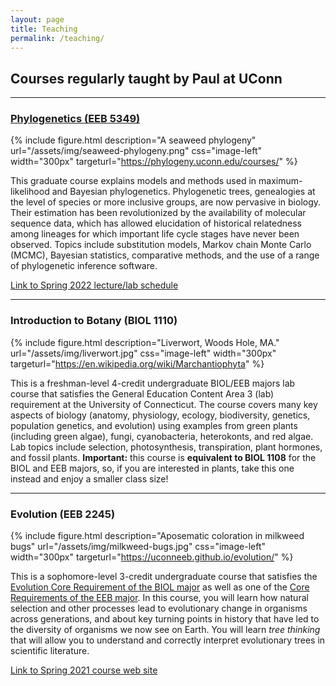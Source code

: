 ```yaml
---
layout: page
title: Teaching
permalink: /teaching/
---
```


## Courses regularly taught by Paul at UConn ##

---

### [Phylogenetics (EEB 5349)](/phylogenetics2022/)

{% include figure.html description="A seaweed phylogeny" url="/assets/img/seaweed-phylogeny.png" css="image-left" width="300px" targeturl="https://phylogeny.uconn.edu/courses/" %}

This graduate course explains models and methods used in maximum-likelihood and Bayesian phylogenetics. Phylogenetic trees, genealogies at the level of species or more inclusive groups, are now pervasive in biology. Their estimation has been revolutionized by the availability of molecular sequence data, which has allowed elucidation of historical relatedness among lineages for which important life cycle stages have never been observed. Topics include substitution models, Markov chain Monte Carlo (MCMC), Bayesian statistics, comparative methods, and the use of a range of phylogenetic inference software.

[Link to Spring 2022 lecture/lab schedule](/phylogenetics2022/)

---

### Introduction to Botany (BIOL 1110) ###

{% include figure.html description="Liverwort, Woods Hole, MA." url="/assets/img/liverwort.jpg" css="image-left" width="300px" targeturl="https://en.wikipedia.org/wiki/Marchantiophyta" %}

This is a freshman-level 4-credit undergraduate BIOL/EEB majors lab course that satisfies the General Education Content Area 3 (lab) requirement at the University of Connecticut. The course covers many key aspects of biology (anatomy, physiology, ecology, biodiversity, genetics, population genetics, and evolution) using examples from green plants (including green algae), fungi, cyanobacteria, heterokonts, and red algae. Lab topics include selection, photosynthesis, transpiration, plant hormones, and fossil plants. **Important:** this course is **equivalent to BIOL 1108** for the BIOL and EEB majors, so, if you are interested in plants, take this one instead and enjoy a smaller class size!

<p class="sectionbreak"/>

---

### Evolution (EEB 2245) ###

{% include figure.html description="Aposematic coloration in milkweed bugs" url="/assets/img/milkweed-bugs.jpg" css="image-left" width="300px" targeturl="https://uconneeb.github.io/evolution/" %}

This is a sophomore-level 3-credit undergraduate course that satisfies the [Evolution Core Requirement of the BIOL major](https://biology.uconn.edu/biological-sciences/) as well as one of the [Core Requirements of the EEB major](https://biology.uconn.edu/eeb/). In this course, you will learn how natural selection and other processes lead to evolutionary change in organisms across generations, and about key turning points in history that have led to the diversity of organisms we now see on Earth. You will learn _tree thinking_ that will allow you to understand and correctly interpret evolutionary trees in scientific literature.

[Link to Spring 2021 course web site](https://uconneeb.github.io/evolution/)

<p class="sectionbreak"/>
